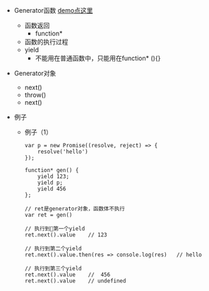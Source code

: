 * Generator函数  [demo点这里](https://github.com/baoendemao/javascript-summary/tree/master/demos/demo-generator/generator-1.js)
    * 函数返回
        * function*
    * 函数的执行过程
    * yield
        * 不能用在普通函数中，只能用在function* (){}
        
* Generator对象
    * next()
    * throw()
    * next()
* 例子
    * 例子（1）
        ```
        var p = new Promise((resolve, reject) => {
            resolve('hello')
        });

        function* gen() {
            yield 123;
            yield p;
            yield 456
        };

        // ret是generator对象，函数体不执行
        var ret = gen()
        
        // 执行到第一个yield
        ret.next().value    // 123

        // 执行到第二个yield
        ret.next().value.then(res => console.log(res)   // hello
        
        // 执行到第三个yield
        ret.next().value    //  456
        ret.next().value    // undefined


        ```